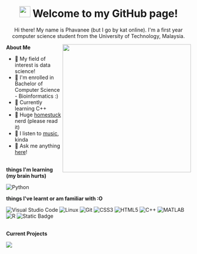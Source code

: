 <h1 align = "center">
  <img src="https://media.giphy.com/media/Jo75g5HXkwpESvld1E/giphy.gif" width="30" height="30" frameBorder="0"/>
  Welcome to my GitHub page!
</h1>

<p align="center"> Hi there! My name is Phavanee (but I go by kat online). I'm a first year computer science student from the University of Technology, Malaysia. </p>

<!-- <img align="right" src="https://i.redd.it/r2t5b3qjmp8a1.jpg" height="350"/> cat picture that won't be appreciated-->
<img align="right" src="https://media.giphy.com/media/Jo75g5HXkwpESvld1E/giphy.gif" height="350" frameBorder="0"/>

**About Me**  
- 👀 My field of interest is data science!
- 🧬 I'm enrolled in Bachelor of Computer Science - Bioinformatics :)
- 🌱 Currently learning C++
- 📔 Huge <a href="https://www.homestuck.com/story">homestuck</a> nerd (please read it)
- 🎸 I listen to <a href="https://www.last.fm/user/katriya0972">music</a>, kinda
- 🐳 Ask me anything <a href = "https://halfanowl.tumblr.com/ask">here</a>!
<br><br>

**things I'm learning (my brain hurts)**    

![Python](https://img.shields.io/badge/python%20-%20black?style=for-the-badge&logo=python&color=white)    


**things I've learnt or am familiar with :O**    

![Visual Studio Code](https://img.shields.io/badge/VSCode-007ACC?logo=visualstudiocode&logoColor=white&style=for-the-badge)
![Linux](https://img.shields.io/badge/Linux-FCC624?logo=Linux&logoColor=black&style=for-the-badge)
![Git](https://img.shields.io/badge/Git-white?style=for-the-badge&logo=git)
![CSS3](https://img.shields.io/badge/CSS3-1572B6?style=for-the-badge&logo=css3&logoColor=white)
![HTML5](https://img.shields.io/badge/HTML5-E34F26?style=for-the-badge&logo=html5&logoColor=white)
![C++](https://img.shields.io/badge/C++-00599C?logo=cplusplus&logoColor=white&style=for-the-badge)
![MATLAB](https://img.shields.io/badge/MATLAB%20-%20orange?style=for-the-badge&logo=matlab)
![R](https://img.shields.io/badge/R%20-%20blue?style=for-the-badge&logo=r)
![Static Badge](https://img.shields.io/badge/BASH%20-%20purple?style=for-the-badge&logo=gnubash&logoColor=white)    
<br>

**Current Projects**     

<a href="https://github.com/Phavanee/Technology-and-Information-Systems">
  <img align="center" src="https://github-readme-stats.vercel.app/api/pin/?username=phavanee&repo=Technology-and-Information-Systems&theme=transparent">
</a>
<br><br><br>

  
<!---
phavanee/phavanee is a ✨ special ✨ repository because its `README.md` (this file) appears on your GitHub profile.
You can click the Preview link to take a look at your changes.
--->

